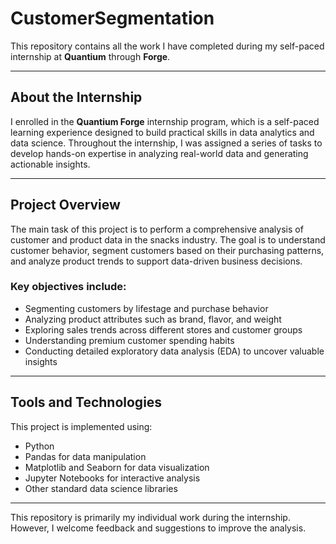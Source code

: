 # CustomerSegmentation

This repository contains all the work I have completed during my self-paced internship at **Quantium** through **Forge**.

---

## About the Internship

I enrolled in the **Quantium Forge** internship program, which is a self-paced learning experience designed to build practical skills in data analytics and data science. Throughout the internship, I was assigned a series of tasks to develop hands-on expertise in analyzing real-world data and generating actionable insights.

---

## Project Overview

The main task of this project is to perform a comprehensive analysis of customer and product data in the snacks industry. The goal is to understand customer behavior, segment customers based on their purchasing patterns, and analyze product trends to support data-driven business decisions.

### Key objectives include:
- Segmenting customers by lifestage and purchase behavior  
- Analyzing product attributes such as brand, flavor, and weight  
- Exploring sales trends across different stores and customer groups  
- Understanding premium customer spending habits  
- Conducting detailed exploratory data analysis (EDA) to uncover valuable insights  

---

## Tools and Technologies

This project is implemented using:

- Python  
- Pandas for data manipulation  
- Matplotlib and Seaborn for data visualization  
- Jupyter Notebooks for interactive analysis  
- Other standard data science libraries  

---

This repository is primarily my individual work during the internship. However, I welcome feedback and suggestions to improve the analysis.
